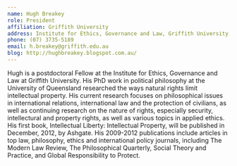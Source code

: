```yaml
---
name: Hugh Breakey
role: President
affiliation: Griffith University
address: Institute for Ethics, Governance and Law, Griffith University, Nathan Campus, Brisbane, Qld. 4122  
phone: (07) 3735-5189  
email: h.breakey@griffith.edu.au  
blog: http://hughbreakey.blogspot.com.au/  
---
```


Hugh is a postdoctoral Fellow at the Institute for Ethics, Governance and Law at Griffith University. His PhD work in political philosophy at the University of Queensland researched the ways natural rights limit intellectual property. His current research focuses on philosophical issues in international relations, international law and the protection of civilians, as well as continuing research on the nature of rights, especially security, intellectural and property rights, as well as various topics in applied ethics. His first book, Intellectual Liberty: Intellectual Property, will be published in December, 2012, by Ashgate. His 2009-2012 publications include articles in top law, philosophy, ethics and international policy journals, including The Modern Law Review, The Philosophical Quarterly, Social Theory and Practice, and Global Responsibility to Protect. 